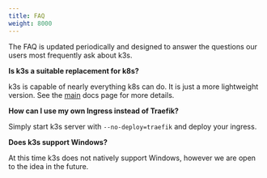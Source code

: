 ```yaml
---
title: FAQ
weight: 8000
---
```


The FAQ is updated periodically and designed to answer the questions our users most frequently ask about k3s.

**Is k3s a suitable replacement for k8s?**

k3s is capable of nearly everything k8s can do. It is just a more lightweight version. See the [main]({{<baseurl>}}/k3s/latest/en/) docs page for more details.

**How can I use my own Ingress instead of Traefik?**

Simply start k3s server with `--no-deploy=traefik` and deploy your ingress.

**Does k3s support Windows?**

At this time k3s does not natively support Windows, however we are open to the idea in the future.
